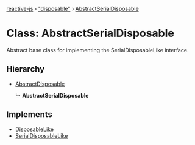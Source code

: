 [reactive-js](../README.md) › ["disposable"](../modules/_disposable_.md) › [AbstractSerialDisposable](_disposable_.abstractserialdisposable.md)

# Class: AbstractSerialDisposable

Abstract base class for implementing the SerialDisposableLike interface.

## Hierarchy

* [AbstractDisposable](_disposable_.abstractdisposable.md)

  ↳ **AbstractSerialDisposable**

## Implements

* [DisposableLike](../interfaces/_disposable_.disposablelike.md)
* [SerialDisposableLike](../interfaces/_disposable_.serialdisposablelike.md)
